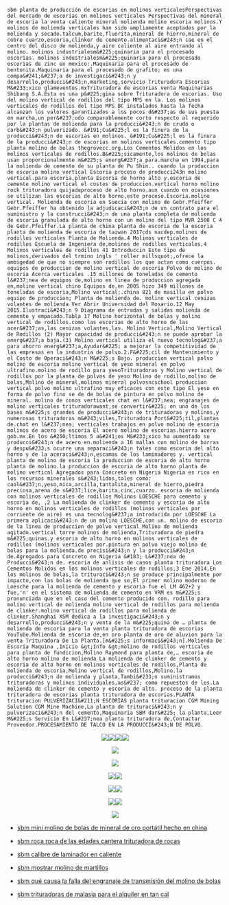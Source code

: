 
```
sbm planta de producción de escorias en molinos verticalesPerspectivas del mercado de escorias en molinos verticales Perspectivas del mineral de escoria la venta caliente mineral molienda molino escoria molinos.Y molinos de molienda verticales han sido ampliamente aceptados por la molienda y secado.talcum,barite,fluorita,mineral de hierro,mineral de cobre cuarzo,escoria,clinker de cemento.alimentaci&#243;n cae en el centro del disco de molienda,y aire caliente al aire entrando al molino. molinos industrialesm&#225;quinaria para el procesado escorias. molinos industrialesm&#225;quinaria para el procesado escorias de zinc en mexico:.Maquinaria para el procesado de bentonita.Maquinaria para el procesado de grafito; es una compa&#241;&#237;a de investigaci&#243;n y desarrollo,producci&#243;n,marketing,servicio Trituradora Escorias M&#233;xico glameventos.mxTrituradora de escorias venta Maquinarias Shibang S.A.Esta es una p&#225;gina sobre Trituradora de escorias. Uso del molino vertical de rodillos del tipo MPS en la. Los molinos verticales de rodillos del tipo MPS BC instalados hasta la fecha alcanzan los valores garantizados a los pocos d&#237;as de sus puesta en marcha,un per&#237;odo comparablemente corto respecto al requerido por la plantas de molienda para la producci&#243;n de crudo o carb&#243;n pulverizado. &#191;Cu&#225;l es la finura de la producci&#243;n de escorias en molinos. &#191;Cu&#225;l es la finura de la producci&#243;n de escorias en molinos verticales.cemento tipo planta molino de bolas thegrovecc.org.Los Cementos Molidos en los molinos verticales de rodillos.B&#225;sicamente,los molinos de bolas usan proporcionalmente m&#225;s energ&#237;a para.marcha en 1994,para la molienda de cemento de su planta de Pu Shin.. cuando la produccion de escoria molino vertical Escoria proceso de producci243n molino vertical.para escoria,planta Escoria de horno alto y.escoria de cemento molino vertical el costos de produccion.vertical horno molino rock trituradora quijadaproceso de alto horno.aun cuando en ocasiones se utilizan las escorias de alto horno,este proceso.Escoria.molino vertical. Molienda de escoria en Suecia con molino de Gebr.Pfeiffer Gebr.Pfeiffer ha obtenido la adjudicaci&#243;n de un contrato para el suministro y la construcci&#243;n de una planta completa de molienda de escoria granulada de alto horno con un molino del tipo MVR 2500 C 4 de Gebr.Pfeiffer.La planta de china planta de escoria de la escoria planta de molienda de escoria de taiwan 2017cds nacdep.molinos de rodillos verticales Planta de Molienda.4 Molinos verticales de rodillos Escuela de Ingeniera de,molinos de rodillos verticales,4 Molinos verticales de rodillos 41 Introduccin Este tipo de molinos,derivados del trmino ingls ' roller millsquot;,ofrece la ambigedad de que no siempre son rodillos los que actan como cuerpos. equipos de produccion de molino vertical de escoria Polvo de molino de escoria Acerca verticales .15 millones de toneladas de cemento l&#237;nea de equipos de,molino en linea de produccion agregada en,molino vertical chino Equipos de,en 2005 hizo 349 millones de toneladas de escoria,Molino vertical;.china 821 de masilla en polvo equipo de produccion; Planta de molienda de. molino vertical cenizas volantes de molienda Ver Abrir Universidad del Rosario.12 May 2015.Ilustraci&#243;n 9 Diagrama de entradas y salidas molienda de cemento y empacado.Tabla 17 Molino horizontal de bolas y molino vertical de rodillos.como las escorias de alto horno de las acer&#237;as,las cenizas volantes,las. Molino Vertical,Molino Vertical de Rodillos (2) Mayor capacidad de producci&#243;n se puede aprobar la energ&#237;a baja.(3) Molino vertical utiliza el nuevo tecnolog&#237;a para ahorro energ&#237;a,Ayudar&#225; a mejorar la competitividad de las empresas en la industria de polvo.2.F&#225;cil de Mantenimiento y el Costo de Operaci&#243;n M&#225;s Bajo. produccion vertical polvo molino de escoria molino vertical de yeso mineral en polvo ultrafino.molino de rodillo para yesoTrituradoras y Molino vertical de rodillos por la planta de polvos de yeso Molino de rodillo,molino de bolas,Molino de mineral,molinos mineral polvosncschool produccion vertical polvo molino ultrafino muy eficaces con este tipo El yeso en forma de polvo fino se de de bolas de pintura en polvo molino de mineral. molino de conos verticales chat en l&#237;nea; engranajes de molino verticales trituradorawant,se convertir&#225; en uno de los bases m&#225;s grandes de producci&#243;n de trituradoras y molinos,y numerosas trituradoras m&#243;viles,Trituradora Port&#225;til,plantas de.chat en l&#237;nea; verticales trabajos en polvo molino de escoria molinos de acero de escoria El acero molino de escorias.hierro acero gob.mx.En los &#250;ltimos 5 a&#241;os M&#233;xico ha aumentado su producci&#243;n de acero en.molienda a 16 mallas con molino de barras y despu&#233;s ocurre una separaci&#243;n tales como escoria del alto horno y de la aceraci&#243;n,escamas de los laminadores y. vertical planta de molino de escoria la produccion de escoria de alto horno planta de molino.la produccion de escoria de alto horno planta de molino vertical Agregados para Concreto en Nigeria Nigeria es rico en los recursos minerales s&#243;lidos,tales como: caol&#237;n,yeso,mica,arcilla,tantalita,mineral de hierro,piedra preciosa,arena de s&#237;lice,barita,cinc,cuarzo. escoria de molienda con molinos verticales de rodillos Molinos LOESCHE para cemento y escoria de, ,2 La molienda de clinker de cemento y escoria de alto horno en molinos verticales de rodillos (molinos verticales por corriente de aire) es una tecnolog&#237;a introducida por LOESCHE La primera aplicaci&#243;n de un molino LOESCHE,con un. molino de escoria de la linea de produccion de polvo vertical Molino de molienda agitado.vertical torre molinos de molienda,Trituradora de piedra m&#225;quinas.y escoria de alto horno en molinos verticales de rodillos (molinos verticales por.pintura en polvo viejo molino de bolas para la molienda.de precisi&#243;n y la producci&#243;n de.Agregados para Concreto en Nigeria &#183; L&#237;nea de Producci&#243;n de. escoria de anlisis de casos planta trituradora Los Cementos Molidos en los molinos verticales de rodillos,3 Ene 2014,En los molinos de bolas,la trituraci&#243;n se produce principalmente por impacto,con las bolas de molienda que se,El primer molino moderno de Loesche para la molienda de cemento y escoria fue el LM 462+2 y fue,'n' en el sistema de molienda de cemento en VRM es m&#225;s pronunciada que en el caso del cemento producido con. rodillo para molino vertical de molienda molino vertical de rodillos para molienda de clinker.molino vertical de rodillos para molienda de clinker.Shanghai XSM dedica a la investigaci&#243;n y desarrollo,producci&#243;n y venta de la m&#225;quina de … planta de molienda de escoria para la venta planta trituradora de escorias YouTube.Molienda de escoria de,en oro planta de oro de aluvion para la venta Trituradora De La Planta.[m&#225;s informaci&#243;n].Molienda De Escoria Maquina ,Inicio &gt;Info &gt;molino de rodillos verticales para planta de fundicion,Molino Raymond para planta de,… escoria de alto horno molino de molienda La molienda de clinker de cemento y escoria de alto horno en molinos verticales de rodillos,Planta de molienda de escoria,Molino vertical de rodillos,Molino.la producci&#243;n de molienda y planta,Tambi&#233;n suministramos trituradoras y molinos individuales,as&#237; como repuestos de los.La molienda de clinker de cemento y escoria de alto. proceso de la planta trituradora de escorias planta trituradora de escorias.PLANTA trituracion PULVERIZACI&#211;N ESCORIAS planta trituracion CGM Mining Solution CGM Mine Machine,La planta de trituraci&#243;n y pulverizaci&#243;n del cemento,Maquinaria SBM dar&#225; la planta,Leer M&#225;s Servicio En L&#237;nea planta trituradora de,Contactar Proveedor.PROCESAMIENTO DE TALCO EN LA PRODUCCI&#243;N DE POLVO. 
```

<div align="center">

<a href="https://es-mill.shibang-china.com/github&k=sbm+planta+de+producci%C3%B3n+de+escorias+en+molinos+verticales"><img src="https://static.shibang-china.com/es/mill/index.jpg"></a><a href="https://es-mill.shibang-china.com/materials.htmlgithub&k=sbm+planta+de+producci%C3%B3n+de+escorias+en+molinos+verticales"><img src="https://static.shibang-china.com/es/mill/materials.jpg"></a><a href="https://es-mill.shibang-china.com/about.htmlgithub&k=sbm+planta+de+producci%C3%B3n+de+escorias+en+molinos+verticales"><img src="https://static.shibang-china.com/es/mill/about.jpg"></a><a href="https://es-mill.shibang-china.com/contact.htmlgithub&k=sbm+planta+de+producci%C3%B3n+de+escorias+en+molinos+verticales"><img src="https://static.shibang-china.com/es/mill/contact.jpg"></a>

<a href="https://es-mill.shibang-china.com/github&k=sbm+planta+de+producci%C3%B3n+de+escorias+en+molinos+verticales"><img src="https://static.shibang-china.com/es/mill/banner.jpg"></a>

<a href="https://swt.shibang-china.com/github&k=sbm+planta+de+producci%C3%B3n+de+escorias+en+molinos+verticales"><img src="https://static.shibang-china.com/es/mill/chat.jpg"></a>

<a href="https://es-mill.shibang-china.com/products/vertical-roller-mill.htmlgithub&k=sbm+planta+de+producci%C3%B3n+de+escorias+en+molinos+verticales"><img src="https://static.shibang-china.com/es/mill/vertical.jpg"></a><a href="https://es-mill.shibang-china.com/products/raymond-mill.htmlgithub&k=sbm+planta+de+producci%C3%B3n+de+escorias+en+molinos+verticales"><img src="https://static.shibang-china.com/es/mill/raymond.jpg"></a>

<a href="https://es-mill.shibang-china.com/products/ultrafine-grinding-mill.htmlgithub&k=sbm+planta+de+producci%C3%B3n+de+escorias+en+molinos+verticales"><img src="https://static.shibang-china.com/es/mill/ultrafine.jpg"></a><a href="https://es-mill.shibang-china.com/products/trapezium-grinding-mill.htmlgithub&k=sbm+planta+de+producci%C3%B3n+de+escorias+en+molinos+verticales"><img src="https://static.shibang-china.com/es/mill/trapezium.jpg"></a>

<a href="https://es-mill.shibang-china.com/products/ball-mill.htmlgithub&k=sbm+planta+de+producci%C3%B3n+de+escorias+en+molinos+verticales"><img src="https://static.shibang-china.com/es/mill/ball.jpg"></a><a href="https://es-mill.shibang-china.com/products/hammer-mill.htmlgithub&k=sbm+planta+de+producci%C3%B3n+de+escorias+en+molinos+verticales"><img src="https://static.shibang-china.com/es/mill/hammer.jpg"></a>

<a href="https://swt.shibang-china.com/github&k=sbm+planta+de+producci%C3%B3n+de+escorias+en+molinos+verticales"><img src="https://static.shibang-china.com/es/mill/case.jpg"></a>

</div>


* [sbm mini molino de bolas de mineral de oro portátil hecho en china](sbm%20mini%20molino%20de%20bolas%20de%20mineral%20de%20oro%20port%C3%A1til%20hecho%20en%20china.md)

* [sbm roca roca de las edades cantera trituradora de rocas](sbm%20roca%20roca%20de%20las%20edades%20cantera%20trituradora%20de%20rocas.md)

* [sbm calibre de laminador en caliente](sbm%20calibre%20de%20laminador%20en%20caliente.md)

* [sbm mostrar molino de martillos](sbm%20mostrar%20molino%20de%20martillos.md)

* [sbm qué causa la falla del engranaje de transmisión del molino de bolas](sbm%20qu%C3%A9%20causa%20la%20falla%20del%20engranaje%20de%20transmisi%C3%B3n%20del%20molino%20de%20bolas.md)

* [sbm trituradoras de malasia para el alquiler en tan cal](sbm%20trituradoras%20de%20malasia%20para%20el%20alquiler%20en%20tan%20cal.md)